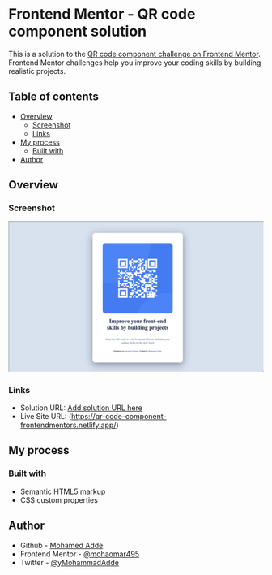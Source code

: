 # Frontend Mentor - QR code component solution

This is a solution to the [QR code component challenge on Frontend Mentor](https://www.frontendmentor.io/challenges/qr-code-component-iux_sIO_H). Frontend Mentor challenges help you improve your coding skills by building realistic projects. 

## Table of contents

- [Overview](#overview)
  - [Screenshot](#screenshot)
  - [Links](#links)
- [My process](#my-process)
  - [Built with](#built-with)
- [Author](#author)


## Overview

### Screenshot

![](./screenshot.png)

### Links

- Solution URL: [Add solution URL here](https://your-solution-url.com)
- Live Site URL: (https://qr-code-component-frontendmentors.netlify.app/)

## My process

### Built with

- Semantic HTML5 markup
- CSS custom properties

## Author

- Github - [Mohamed Adde](https://github.com/mohaomar495)
- Frontend Mentor - [@mohaomar495](https://www.frontendmentor.io/profile/yourusername)
- Twitter - [@yMohammadAdde](https://www.twitter.com/yourusername)

